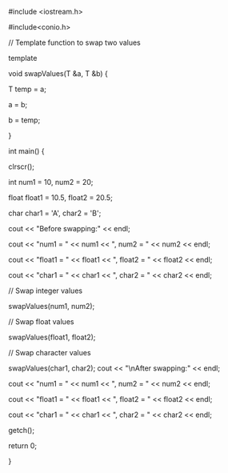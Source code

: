 #include <iostream.h> 

#include<conio.h> 

// Template function to swap two values 

template <class T> 

void swapValues(T &a, T &b) { 

T temp = a; 

a = b; 

b = temp; 

} 

int main() { 

clrscr(); 

int num1 = 10, num2 = 20; 

float float1 = 10.5, float2 = 20.5; 

char char1 = 'A', char2 = 'B'; 

cout << "Before swapping:" << endl; 

cout << "num1 = " << num1 << ", num2 = " << num2 << endl; 

cout << "float1 = " << float1 << ", float2 = " << float2 << endl; 

cout << "char1 = " << char1 << ", char2 = " << char2 << endl; 

// Swap integer values 

swapValues(num1, num2); 

// Swap float values 

swapValues(float1, float2); 

// Swap character values 

swapValues(char1, char2);
cout << "\nAfter swapping:" << endl; 

cout << "num1 = " << num1 << ", num2 = " << num2 << endl; 

cout << "float1 = " << float1 << ", float2 = " << float2 << endl; 

cout << "char1 = " << char1 << ", char2 = " << char2 << endl; 

getch(); 

return 0; 

} 
